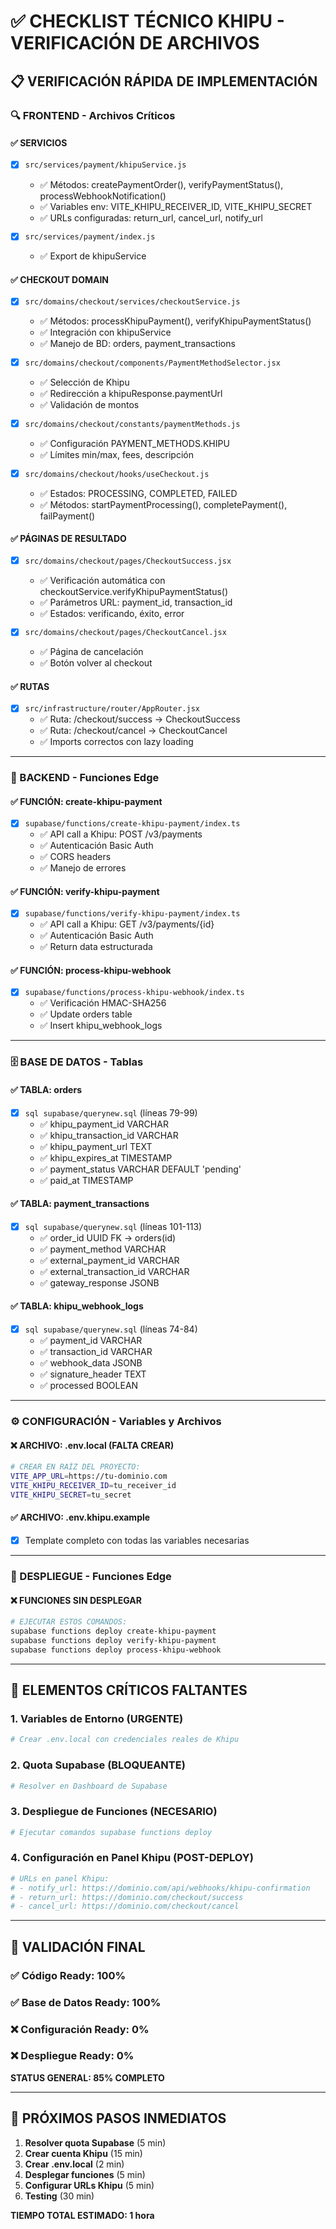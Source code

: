 # ✅ CHECKLIST TÉCNICO KHIPU - VERIFICACIÓN DE ARCHIVOS

## 📋 VERIFICACIÓN RÁPIDA DE IMPLEMENTACIÓN

### 🔍 FRONTEND - Archivos Críticos

#### ✅ SERVICIOS
- [x] `src/services/payment/khipuService.js` 
  - ✅ Métodos: createPaymentOrder(), verifyPaymentStatus(), processWebhookNotification()
  - ✅ Variables env: VITE_KHIPU_RECEIVER_ID, VITE_KHIPU_SECRET
  - ✅ URLs configuradas: return_url, cancel_url, notify_url

- [x] `src/services/payment/index.js`
  - ✅ Export de khipuService

#### ✅ CHECKOUT DOMAIN
- [x] `src/domains/checkout/services/checkoutService.js`
  - ✅ Métodos: processKhipuPayment(), verifyKhipuPaymentStatus()
  - ✅ Integración con khipuService
  - ✅ Manejo de BD: orders, payment_transactions

- [x] `src/domains/checkout/components/PaymentMethodSelector.jsx`
  - ✅ Selección de Khipu
  - ✅ Redirección a khipuResponse.paymentUrl
  - ✅ Validación de montos

- [x] `src/domains/checkout/constants/paymentMethods.js`
  - ✅ Configuración PAYMENT_METHODS.KHIPU
  - ✅ Límites min/max, fees, descripción

- [x] `src/domains/checkout/hooks/useCheckout.js`
  - ✅ Estados: PROCESSING, COMPLETED, FAILED
  - ✅ Métodos: startPaymentProcessing(), completePayment(), failPayment()

#### ✅ PÁGINAS DE RESULTADO
- [x] `src/domains/checkout/pages/CheckoutSuccess.jsx`
  - ✅ Verificación automática con checkoutService.verifyKhipuPaymentStatus()
  - ✅ Parámetros URL: payment_id, transaction_id
  - ✅ Estados: verificando, éxito, error

- [x] `src/domains/checkout/pages/CheckoutCancel.jsx`
  - ✅ Página de cancelación
  - ✅ Botón volver al checkout

#### ✅ RUTAS
- [x] `src/infrastructure/router/AppRouter.jsx`
  - ✅ Ruta: /checkout/success → CheckoutSuccess
  - ✅ Ruta: /checkout/cancel → CheckoutCancel
  - ✅ Imports correctos con lazy loading

---

### 🔧 BACKEND - Funciones Edge

#### ✅ FUNCIÓN: create-khipu-payment
- [x] `supabase/functions/create-khipu-payment/index.ts`
  - ✅ API call a Khipu: POST /v3/payments
  - ✅ Autenticación Basic Auth
  - ✅ CORS headers
  - ✅ Manejo de errores

#### ✅ FUNCIÓN: verify-khipu-payment  
- [x] `supabase/functions/verify-khipu-payment/index.ts`
  - ✅ API call a Khipu: GET /v3/payments/{id}
  - ✅ Autenticación Basic Auth
  - ✅ Return data estructurada

#### ✅ FUNCIÓN: process-khipu-webhook
- [x] `supabase/functions/process-khipu-webhook/index.ts`
  - ✅ Verificación HMAC-SHA256
  - ✅ Update orders table
  - ✅ Insert khipu_webhook_logs

---

### 🗄️ BASE DE DATOS - Tablas

#### ✅ TABLA: orders
- [x] `sql supabase/querynew.sql` (líneas 79-99)
  - ✅ khipu_payment_id VARCHAR
  - ✅ khipu_transaction_id VARCHAR  
  - ✅ khipu_payment_url TEXT
  - ✅ khipu_expires_at TIMESTAMP
  - ✅ payment_status VARCHAR DEFAULT 'pending'
  - ✅ paid_at TIMESTAMP

#### ✅ TABLA: payment_transactions
- [x] `sql supabase/querynew.sql` (líneas 101-113)
  - ✅ order_id UUID FK → orders(id)
  - ✅ payment_method VARCHAR
  - ✅ external_payment_id VARCHAR
  - ✅ external_transaction_id VARCHAR
  - ✅ gateway_response JSONB

#### ✅ TABLA: khipu_webhook_logs
- [x] `sql supabase/querynew.sql` (líneas 74-84)
  - ✅ payment_id VARCHAR
  - ✅ transaction_id VARCHAR
  - ✅ webhook_data JSONB
  - ✅ signature_header TEXT
  - ✅ processed BOOLEAN

---

### ⚙️ CONFIGURACIÓN - Variables y Archivos

#### ❌ ARCHIVO: .env.local (FALTA CREAR)
```bash
# CREAR EN RAÍZ DEL PROYECTO:
VITE_APP_URL=https://tu-dominio.com
VITE_KHIPU_RECEIVER_ID=tu_receiver_id  
VITE_KHIPU_SECRET=tu_secret
```

#### ✅ ARCHIVO: .env.khipu.example
- [x] Template completo con todas las variables necesarias

---

### 🚀 DESPLIEGUE - Funciones Edge

#### ❌ FUNCIONES SIN DESPLEGAR
```bash
# EJECUTAR ESTOS COMANDOS:
supabase functions deploy create-khipu-payment
supabase functions deploy verify-khipu-payment
supabase functions deploy process-khipu-webhook
```

---

## 🔴 ELEMENTOS CRÍTICOS FALTANTES

### 1. Variables de Entorno (URGENTE)
```bash
# Crear .env.local con credenciales reales de Khipu
```

### 2. Quota Supabase (BLOQUEANTE)
```bash
# Resolver en Dashboard de Supabase
```

### 3. Despliegue de Funciones (NECESARIO)
```bash
# Ejecutar comandos supabase functions deploy
```

### 4. Configuración en Panel Khipu (POST-DEPLOY)
```bash
# URLs en panel Khipu:
# - notify_url: https://dominio.com/api/webhooks/khipu-confirmation
# - return_url: https://dominio.com/checkout/success  
# - cancel_url: https://dominio.com/checkout/cancel
```

---

## 🎯 VALIDACIÓN FINAL

### ✅ Código Ready: 100%
### ✅ Base de Datos Ready: 100%  
### ❌ Configuración Ready: 0%
### ❌ Despliegue Ready: 0%

**STATUS GENERAL: 85% COMPLETO**

---

## 🔧 PRÓXIMOS PASOS INMEDIATOS

1. **Resolver quota Supabase** (5 min)
2. **Crear cuenta Khipu** (15 min)  
3. **Crear .env.local** (2 min)
4. **Desplegar funciones** (5 min)
5. **Configurar URLs Khipu** (5 min)
6. **Testing** (30 min)

**TIEMPO TOTAL ESTIMADO: 1 hora**
